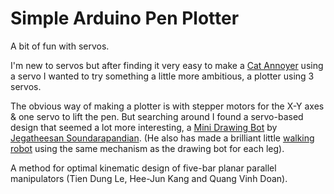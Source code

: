 # Simple Arduino Pen Plotter

A bit of fun with servos.

I'm new to servos but after finding it very easy to make a [Cat Annoyer](https://github.com/danja/cat-toy) using a servo I wanted to try something a little more ambitious, a plotter using 3 servos.

The obvious way of making a plotter is with stepper motors for the X-Y axes & one servo to lift the pen. But searching around I found a servo-based design that seemed a lot more interesting, a [Mini Drawing Bot](https://www.instructables.com/Mini-Drawing-Bot-Live-Android-App-Trignomentry/) by [Jegatheesan Soundarapandian](https://www.instructables.com/member/jegatheesan.soundarapandian/). (He also has made a brilliant little [walking robot](https://www.instructables.com/Baby-MIT-Cheetah-Robot-V2-Autonomous-and-RC/) using the same mechanism as the drawing bot for each leg).






A method for optimal kinematic design of five-bar planar parallel manipulators (Tien Dung Le, Hee-Jun Kang and Quang Vinh Doan).